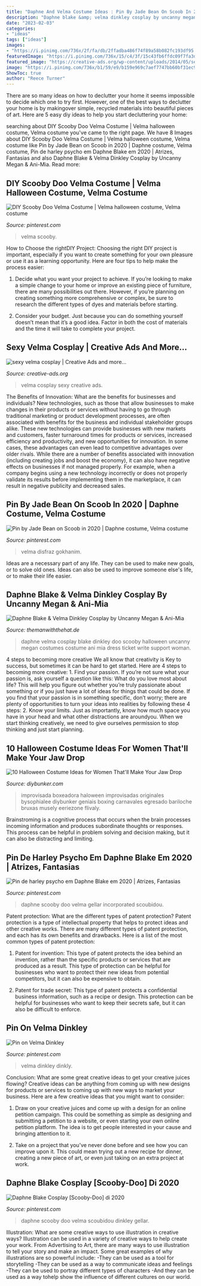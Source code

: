 ```yaml
---
title: "Daphne And Velma Costume Ideas : Pin By Jade Bean On Scoob In 2020"
description: "Daphne blake &amp; velma dinkley cosplay by uncanny megan &amp; ani-mia"
date: "2023-02-03"
categories:
- "ideas"
tags: ["ideas"]
images:
- "https://i.pinimg.com/736x/2f/fa/db/2ffadba486f74f89a58b082fc193df95.jpg"
featuredImage: "https://i.pinimg.com/736x/15/c4/3f/15c43fb6ffdc09f7fa3d60b931c3def6.jpg"
featured_image: "https://creative-ads.org/wp-content/uploads/2014/05/sexy-velma-cosplay.jpg"
image: "https://i.pinimg.com/736x/b1/59/e9/b159e969c7aef7747bb60bf31ec927f0.jpg"
ShowToc: true
author: "Reece Turner"
---
```



There are so many ideas on how to declutter your home it seems impossible to decide which one to try first. However, one of the best ways to declutter your home is by makingover simple, recycled materials into beautiful pieces of art. Here are 5 easy diy ideas to help you start decluttering your home: 

	

		
searching about DIY Scooby Doo Velma Costume | Velma halloween costume, Velma costume you've came to the right page. We have 8 Images about DIY Scooby Doo Velma Costume | Velma halloween costume, Velma costume like Pin by Jade Bean on Scoob in 2020 | Daphne costume, Velma costume, Pin de harley psycho em Daphne Blake em 2020 | Atrizes, Fantasias and also Daphne Blake &amp; Velma Dinkley Cosplay by Uncanny Megan &amp; Ani-Mia. Read more:
		
    
## DIY Scooby Doo Velma Costume | Velma Halloween Costume, Velma Costume

<img loading=lazy src="https://i.pinimg.com/736x/15/c4/3f/15c43fb6ffdc09f7fa3d60b931c3def6.jpg" onerror="this.onerror=null;this.src='https://tse1.mm.bing.net/th?id=OIP.zXWhTTZ4262ME8zwzUCsLgHaHa&amp;pid=15.1';" alt="DIY Scooby Doo Velma Costume | Velma halloween costume, Velma costume">

_Source: pinterest.com_

>velma scooby. 

	

How to Choose the rightDIY Project:
Choosing the right DIY project is important, especially if you want to create something for your own pleasure or use it as a learning opportunity. Here are four tips to help make the process easier:
1. Decide what you want your project to achieve. If you’re looking to make a simple change to your home or improve an existing piece of furniture, there are many possibilities out there. However, if you’re planning on creating something more comprehensive or complex, be sure to research the different types of dyes and materials before starting.

2. Consider your budget. Just because you can do something yourself doesn’t mean that it’s a good idea. Factor in both the cost of materials and the time it will take to complete your project.

    
## Sexy Velma Cosplay | Creative Ads And More...

<img loading=lazy src="https://creative-ads.org/wp-content/uploads/2014/05/sexy-velma-cosplay.jpg" onerror="this.onerror=null;this.src='https://tse2.mm.bing.net/th?id=OIP.eaj4zY6qnuKffgJvo0rNDwHaKl&amp;pid=15.1';" alt="sexy velma cosplay | Creative Ads and more...">

_Source: creative-ads.org_

>velma cosplay sexy creative ads. 

	

The Benefits of Innovation: What are the benefits for businesses and individuals?
New technologies, such as those that allow businesses to make changes in their products or services without having to go through traditional marketing or product development processes, are often associated with benefits for the business and individual stakeholder groups alike. These new technologies can provide businesses with new markets and customers, faster turnaround times for products or services, increased efficiency and productivity, and new opportunities for innovation. In some cases, these advantages can even lead to competitive advantages over older rivals.
While there are a number of benefits associated with innovation (including creating jobs and boost the economy), it can also have negative effects on businesses if not managed properly. For example, when a company begins using a new technology incorrectly or does not properly validate its results before implementing them in the marketplace, it can result in negative publicity and decreased sales.

    
## Pin By Jade Bean On Scoob In 2020 | Daphne Costume, Velma Costume

<img loading=lazy src="https://i.pinimg.com/736x/2f/fa/db/2ffadba486f74f89a58b082fc193df95.jpg" onerror="this.onerror=null;this.src='https://tse2.mm.bing.net/th?id=OIP.2U2cwxB7roGhIhh4Evr_MAHaJ3&amp;pid=15.1';" alt="Pin by Jade Bean on Scoob in 2020 | Daphne costume, Velma costume">

_Source: pinterest.com_

>velma disfraz gokhanim. 

	

Ideas are a necessary part of any life. They can be used to make new goals, or to solve old ones. Ideas can also be used to improve someone else's life, or to make their life easier.

    
## Daphne Blake &amp; Velma Dinkley Cosplay By Uncanny Megan &amp; Ani-Mia

<img loading=lazy src="http://www.themanwiththehat.de/files/attachments/EKGDX0AJ.jpg" onerror="this.onerror=null;this.src='https://tse1.mm.bing.net/th?id=OIP.WUzmy2lppk-UO2968zrOagHaLI&amp;pid=15.1';" alt="Daphne Blake &amp; Velma Dinkley Cosplay by Uncanny Megan &amp; Ani-Mia">

_Source: themanwiththehat.de_

>daphne velma cosplay blake dinkley doo scooby halloween uncanny megan costumes costume ani mia dress ticket write support woman. 

	

4 steps to becoming more creative
We all know that creativity is Key to success, but sometimes it can be hard to get started. Here are 4 steps to becoming more creative: 1. Find your passion. If you’re not sure what your passion is, ask yourself a question like this: What do you love most about life? This will help you figure out whether you’re truly passionate about something or if you just have a lot of ideas for things that could be done. If you find that your passion is in something specific, don’t worry; there are plenty of opportunities to turn your ideas into realities by following these 4 steps: 
2. Know your limits. Just as importantly, know how much space you have in your head and what other distractions are aroundyou. When we start thinking creatively, we need to give ourselves permission to stop thinking and just start planning.

    
## 10 Halloween Costume Ideas For Women That&#039;ll Make Your Jaw Drop

<img loading=lazy src="https://www.diybunker.com/wp-content/uploads/2019/10/Boxer-Girl-Costume.jpg" onerror="this.onerror=null;this.src='https://tse1.mm.bing.net/th?id=OIP._6oEUaoY3K-XJFOHZROeZAHaHW&amp;pid=15.1';" alt="10 Halloween Costume Ideas for Women That&#039;ll Make Your Jaw Drop">

_Source: diybunker.com_

>improvisada boxeadora haloween improvisadas originales bysophialee diybunker geniais boxing carnavales egresado bariloche bruxas musely eeriezone flivaly. 

	

Brainstroming is a cognitive process that occurs when the brain processes incoming information and produces subordinate thoughts or responses. This process can be helpful in problem solving and decision making, but it can also be distracting and limiting.

    
## Pin De Harley Psycho Em Daphne Blake Em 2020 | Atrizes, Fantasias

<img loading=lazy src="https://i.pinimg.com/736x/b1/59/e9/b159e969c7aef7747bb60bf31ec927f0.jpg" onerror="this.onerror=null;this.src='https://tse3.mm.bing.net/th?id=OIP.OXp_ipDxB-VexskrOKIwgAHaHa&amp;pid=15.1';" alt="Pin de harley psycho em Daphne Blake em 2020 | Atrizes, Fantasias">

_Source: pinterest.com_

>daphne scooby doo velma gellar incorporated scoubidou. 

	

Patent protection: What are the different types of patent protection?
Patent protection is a type of intellectual property that helps to protect ideas and other creative works. There are many different types of patent protection, and each has its own benefits and drawbacks. Here is a list of the most common types of patent protection:
1) Patent for invention: This type of patent protects the idea behind an invention, rather than the specific products or services that are produced as a result. This type of protection can be helpful for businesses who want to protect their new ideas from potential competitors, but it can also be expensive to obtain.

2) Patent for trade secret: This type of patent protects a confidential business information, such as a recipe or design. This protection can be helpful for businesses who want to keep their secrets safe, but it can also be difficult to enforce.

    
## Pin On Velma Dinkley

<img loading=lazy src="https://i.pinimg.com/736x/41/02/19/4102198b8a63c21b411ecdbdaa5ef3b1.jpg" onerror="this.onerror=null;this.src='https://tse1.mm.bing.net/th?id=OIP.Ncnqj-WBwVcAPxHQl_qMjQHaKe&amp;pid=15.1';" alt="Pin on Velma Dinkley">

_Source: pinterest.com_

>velma dinkley dinkly. 

	

Conclusion: What are some great creative ideas to get your creative juices flowing?
Creative ideas can be anything from coming up with new designs for products or services to coming up with new ways to market your business. Here are a few creative ideas that you might want to consider: 
1. Draw on your creative juices and come up with a design for an online petition campaign. This could be something as simple as designing and submitting a petition to a website, or even starting your own online petition platform. The idea is to get people interested in your cause and bringing attention to it. 

2. Take on a project that you’ve never done before and see how you can improve upon it. This could mean trying out a new recipe for dinner, creating a new piece of art, or even just taking on an extra project at work.

    
## Daphne Blake Cosplay [Scooby-Doo] Di 2020

<img loading=lazy src="https://i.pinimg.com/736x/62/e2/ed/62e2edec501e8ce446585b9b29b6f7d8.jpg" onerror="this.onerror=null;this.src='https://tse4.mm.bing.net/th?id=OIP.LmbCZ1CzR6L4vWNOPnkiCgHaLN&amp;pid=15.1';" alt="Daphne Blake Cosplay [Scooby-Doo] di 2020">

_Source: pinterest.com_

>daphne scooby doo velma scoubidou dinkley gellar. 

	

Illustration: What are some creative ways to use illustration in creative ways?
Illustration can be used in a variety of creative ways to help create your work. From Advertising to Art, there are many ways to use illustration to tell your story and make an impact. Some great examples of why illustrations are so powerful include: 
-They can be used as a tool for storytelling 
-They can be used as a way to communicate ideas and feelings 
-They can be used to portray different types of characters 
-And they can be used as a way tohelp show the influence of different cultures on our world.


